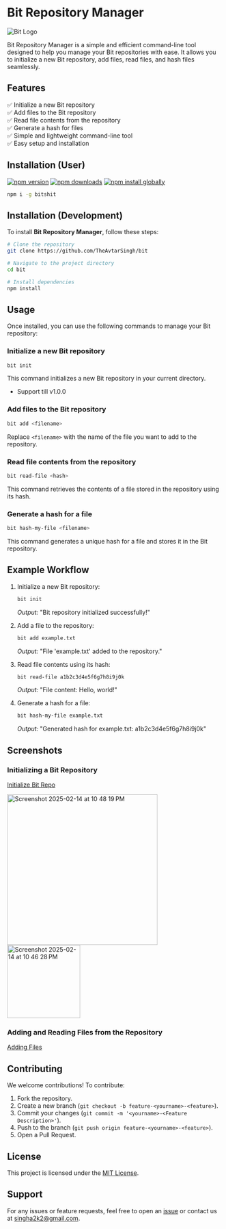 # Bit Repository Manager

![Bit Logo](https://github.com/user-attachments/assets/32e1d998-54d0-413a-a1af-0477a4349841)

Bit Repository Manager is a simple and efficient command-line tool designed to help you manage your Bit repositories with ease. It allows you to initialize a new Bit repository, add files, read files, and hash files seamlessly.

## Features

✅ Initialize a new Bit repository  
✅ Add files to the Bit repository  
✅ Read file contents from the repository  
✅ Generate a hash for files  
✅ Simple and lightweight command-line tool  
✅ Easy setup and installation  

## Installation (User)

[![npm version](https://img.shields.io/npm/v/bitshit.svg)](https://www.npmjs.com/package/bitshit)
[![npm downloads](https://img.shields.io/npm/dt/bitshit.svg)](https://www.npmjs.com/package/bitshit)
[![npm install globally](https://img.shields.io/badge/npm%20install%20-g%20bitshit-brightgreen)](https://www.npmjs.com/package/bitshit)

```sh
npm i -g bitshit
```

## Installation (Development)

To install **Bit Repository Manager**, follow these steps:

```bash
# Clone the repository
git clone https://github.com/TheAvtarSingh/bit

# Navigate to the project directory
cd bit

# Install dependencies
npm install
```

## Usage

Once installed, you can use the following commands to manage your Bit repository:

### Initialize a new Bit repository

```bash
bit init
```

This command initializes a new Bit repository in your current directory.
* Support till v1.0.0

### Add files to the Bit repository

```bash
bit add <filename>
```

Replace `<filename>` with the name of the file you want to add to the repository.

### Read file contents from the repository

```bash
bit read-file <hash>
```

This command retrieves the contents of a file stored in the repository using its hash.

### Generate a hash for a file

```bash
bit hash-my-file <filename>
```

This command generates a unique hash for a file and stores it in the Bit repository.

## Example Workflow

1. Initialize a new Bit repository:
   ```bash
   bit init
   ```
   _Output:_ "Bit repository initialized successfully!"

2. Add a file to the repository:
   ```bash
   bit add example.txt
   ```
   _Output:_ "File 'example.txt' added to the repository."

3. Read file contents using its hash:
   ```bash
   bit read-file a1b2c3d4e5f6g7h8i9j0k
   ```
   _Output:_ "File content: Hello, world!"

4. Generate a hash for a file:
   ```bash
   bit hash-my-file example.txt
   ```
   _Output:_ "Generated hash for example.txt: a1b2c3d4e5f6g7h8i9j0k"

## Screenshots

### Initializing a Bit Repository

[Initialize Bit Repo](https://github.com/TheAvtarSingh/bit/edit/master/readme.md#usage)

<img width="352" alt="Screenshot 2025-02-14 at 10 48 19 PM" src="https://github.com/user-attachments/assets/a675a6aa-877d-4b3b-8e77-80653093d4b1" />
<br>
<img width="171" alt="Screenshot 2025-02-14 at 10 46 28 PM" src="https://github.com/user-attachments/assets/1748cdd1-4cd6-4126-a624-c054a9f1cca6" />

### Adding and Reading Files from the Repository
[Adding Files](https://github.com/TheAvtarSingh/bit/edit/master/readme.md#features)

## Contributing

We welcome contributions! To contribute:
1. Fork the repository.
2. Create a new branch (`git checkout -b feature-<yourname>-<feature>`).
3. Commit your changes (`git commit -m '<yourname>-<Feature Description>'`).
4. Push to the branch (`git push origin feature-<yourname>-<feature>`).
5. Open a Pull Request.

## License

This project is licensed under the [MIT License](LICENSE).

## Support

For any issues or feature requests, feel free to open an [issue](https://github.com/theavtarsingh/bit/issues) or contact us at singha2k2@gmail.com.

